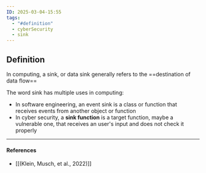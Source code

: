 ```yaml
---
ID: 2025-03-04-15:55
tags:
  - "#definition"
  - cyberSecurity
  - sink
---
```

## Definition

In computing, a sink, or data sink generally refers to the ==destination of data flow==

The word sink has multiple uses in computing:
- In software engineering, an event sink is a class or function that receives events from another object or function
- In cyber security, a **sink function** is a target function, maybe a vulnerable one, that receives an user's input and does not check it properly

---
#### References
- [[(Klein, Musch, et al., 2022)]]